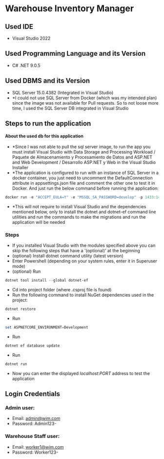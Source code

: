 # Warehouse Inventory Manager

## Used IDE
- Visual Studio 2022

## Used Programming Language and its Version
- C# .NET 9.0.5

## Used DBMS and its Version
- SQL Server 15.0.4382 (Integrated in Visual Studio)
- *I could not use SQL Server from Docker (which was my intended plan) since the image was not available for Pull requests. So to not loose more time, I used the SQL Server DB integrated in Visual Studio 

## Steps to run the application
#### About the used db for this application
- *Since I was not able to pull the sql server image, to run the app you must install Visual Studio with Data Storage and Processing Workload / Paquete de Almacenamiento y Procesamiento de Datos and ASP.NET and Web Development / Desarrollo ASP.NET y Web in the Visual Studio Installer
- *The application is configured to run with an instance of SQL Server in a docker container, you just need to uncomment the DefaultConnection attribute in appsettings.json file and comment the other one to test it in Docker. And just run the below command before running the application:
```powershell
docker run -e "ACCEPT_EULA=Y" -e "MSSQL_SA_PASSWORD=develop" -p 1433:1433 --name sql1 -d mcr.microsoft.com/mssql/server:2022-latest
```
- *This will not require to install Visual Studio and the dependencies mentioned below, only to install the dotnet and dotnet-ef command line utilities and run the commands to make the migrations and run the application will be needed

### Steps
- If you installed Visual Studio with the modules specified above you can skip the following steps that have a '(optional)' at the beginning
- (optional) Install dotnet command utility (latest version)
- Enter Powershell (depending on your system rules, enter it in Superuser mode)	
- (optional) Run
```powershell
dotnet tool install --global dotnet-ef
```
- Cd into project folder (where .csproj file is found)
- Run the following command to install NuGet dependencies used in the project:
```powershell
dotnet restore
```
- Run
```powershell
set ASPNETCORE_ENVIRONMENT=Development
```
- Run
```powershell
dotnet ef database update
```
- Run
```powershell
dotnet run
```
- Now you can enter the displayed *localhost:PORT* address to test the application

## Login Credentials
### Admin user:
- Email: admin@wim.com
- Password: Admin123-
### Warehouse Staff user:
- Email: worker1@wim.com
- Password: Worker123-